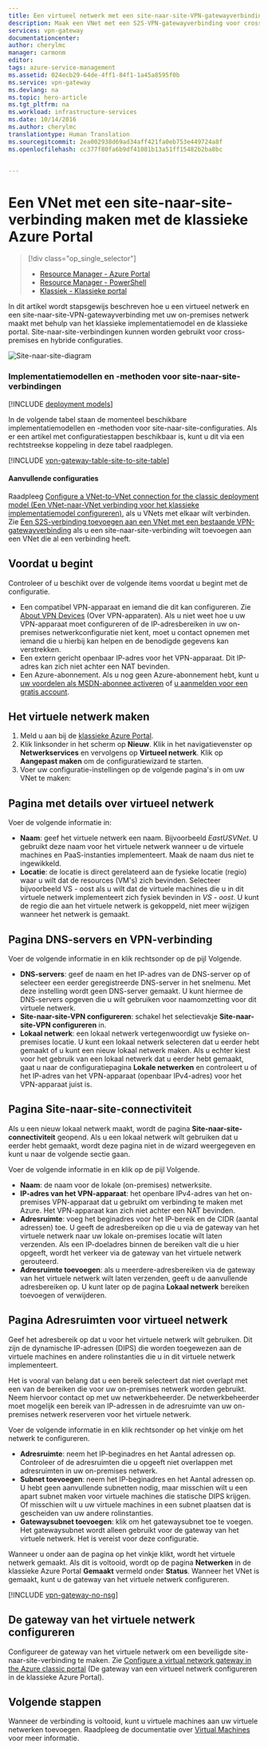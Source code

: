 ```yaml
---
title: Een virtueel netwerk met een site-naar-site-VPN-gatewayverbinding maken met behulp van de klassieke Azure-portal | Microsoft Docs
description: Maak een VNet met een S2S-VPN-gatewayverbinding voor cross-premises en hybride configuraties met behulp van het klassieke implementatiemodel.
services: vpn-gateway
documentationcenter: 
author: cherylmc
manager: carmonm
editor: 
tags: azure-service-management
ms.assetid: 024ecb29-64de-4ff1-84f1-1a45a8595f0b
ms.service: vpn-gateway
ms.devlang: na
ms.topic: hero-article
ms.tgt_pltfrm: na
ms.workload: infrastructure-services
ms.date: 10/14/2016
ms.author: cherylmc
translationtype: Human Translation
ms.sourcegitcommit: 2ea002938d69ad34aff421fa0eb753e449724a8f
ms.openlocfilehash: cc377f80fa6b9df41081b13a51ff15482b2ba8bc


---
```

# <a name="create-a-vnet-with-a-sitetosite-connection-using-the-azure-classic-portal"></a>Een VNet met een site-naar-site-verbinding maken met de klassieke Azure Portal
> [!div class="op_single_selector"]
> * [Resource Manager - Azure Portal](vpn-gateway-howto-site-to-site-resource-manager-portal.md)
> * [Resource Manager - PowerShell](vpn-gateway-create-site-to-site-rm-powershell.md)
> * [Klassiek - Klassieke portal](vpn-gateway-site-to-site-create.md)
> 
> 

In dit artikel wordt stapsgewijs beschreven hoe u een virtueel netwerk en een site-naar-site-VPN-gatewayverbinding met uw on-premises netwerk maakt met behulp van het klassieke implementatiemodel en de klassieke portal. Site-naar-site-verbindingen kunnen worden gebruikt voor cross-premises en hybride configuraties.

![Site-naar-site-diagram](./media/vpn-gateway-site-to-site-create/site2site.png "site-to-site")

### <a name="deployment-models-and-methods-for-sitetosite-connections"></a>Implementatiemodellen en -methoden voor site-naar-site-verbindingen
[!INCLUDE [deployment models](../../includes/vpn-gateway-deployment-models-include.md)]

In de volgende tabel staan de momenteel beschikbare implementatiemodellen en -methoden voor site-naar-site-configuraties. Als er een artikel met configuratiestappen beschikbaar is, kunt u dit via een rechtstreekse koppeling in deze tabel raadplegen.

[!INCLUDE [vpn-gateway-table-site-to-site-table](../../includes/vpn-gateway-table-site-to-site-include.md)]

#### <a name="additional-configurations"></a>Aanvullende configuraties
Raadpleeg [Configure a VNet-to-VNet connection for the classic deployment model (Een VNet-naar-VNet verbinding voor het klassieke implementatiemodel configureren)](virtual-networks-configure-vnet-to-vnet-connection.md), als u VNets met elkaar wilt verbinden. Zie [Een S2S-verbinding toevoegen aan een VNet met een bestaande VPN-gatewayverbinding](vpn-gateway-multi-site.md) als u een site-naar-site-verbinding wilt toevoegen aan een VNet die al een verbinding heeft.

## <a name="before-you-begin"></a>Voordat u begint
Controleer of u beschikt over de volgende items voordat u begint met de configuratie.

* Een compatibel VPN-apparaat en iemand die dit kan configureren. Zie [About VPN Devices](vpn-gateway-about-vpn-devices.md) (Over VPN-apparaten). Als u niet weet hoe u uw VPN-apparaat moet configureren of de IP-adresbereiken in uw on-premises netwerkconfiguratie niet kent, moet u contact opnemen met iemand die u hierbij kan helpen en de benodigde gegevens kan verstrekken.
* Een extern gericht openbaar IP-adres voor het VPN-apparaat. Dit IP-adres kan zich niet achter een NAT bevinden.
* Een Azure-abonnement. Als u nog geen Azure-abonnement hebt, kunt u [uw voordelen als MSDN-abonnee activeren](https://azure.microsoft.com/pricing/member-offers/msdn-benefits-details/) of [u aanmelden voor een gratis account](https://azure.microsoft.com/pricing/free-trial/).

## <a name="a-namecreatevnetacreate-your-virtual-network"></a><a name="CreateVNet"></a>Het virtuele netwerk maken
1. Meld u aan bij de [klassieke Azure Portal](https://manage.windowsazure.com/).
2. Klik linksonder in het scherm op **Nieuw**. Klik in het navigatievenster op **Netwerkservices** en vervolgens op **Virtueel netwerk**. Klik op **Aangepast maken** om de configuratiewizard te starten.
3. Voer uw configuratie-instellingen op de volgende pagina's in om uw VNet te maken:

## <a name="a-namedetailsavirtual-network-details-page"></a><a name="Details"></a>Pagina met details over virtueel netwerk
Voer de volgende informatie in:

* **Naam**: geef het virtuele netwerk een naam. Bijvoorbeeld *EastUSVNet*. U gebruikt deze naam voor het virtuele netwerk wanneer u de virtuele machines en PaaS-instanties implementeert. Maak de naam dus niet te ingewikkeld.
* **Locatie**: de locatie is direct gerelateerd aan de fysieke locatie (regio) waar u wilt dat de resources (VM's) zich bevinden. Selecteer bijvoorbeeld VS - oost als u wilt dat de virtuele machines die u in dit virtuele netwerk implementeert zich fysiek bevinden in *VS - oost*. U kunt de regio die aan het virtuele netwerk is gekoppeld, niet meer wijzigen wanneer het netwerk is gemaakt.

## <a name="a-namednsadns-servers-and-vpn-connectivity-page"></a><a name="DNS"></a>Pagina DNS-servers en VPN-verbinding
Voer de volgende informatie in en klik rechtsonder op de pijl Volgende.

* **DNS-servers**: geef de naam en het IP-adres van de DNS-server op of selecteer een eerder geregistreerde DNS-server in het snelmenu. Met deze instelling wordt geen DNS-server gemaakt. U kunt hiermee de DNS-servers opgeven die u wilt gebruiken voor naamomzetting voor dit virtuele netwerk.
* **Site-naar-site-VPN configureren**: schakel het selectievakje **Site-naar-site-VPN configureren** in.
* **Lokaal netwerk**: een lokaal netwerk vertegenwoordigt uw fysieke on-premises locatie. U kunt een lokaal netwerk selecteren dat u eerder hebt gemaakt of u kunt een nieuw lokaal netwerk maken. Als u echter kiest voor het gebruik van een lokaal netwerk dat u eerder hebt gemaakt, gaat u naar de configuratiepagina **Lokale netwerken** en controleert u of het IP-adres van het VPN-apparaat (openbaar IPv4-adres) voor het VPN-apparaat juist is.

## <a name="a-nameconnectivityasitetosite-connectivity-page"></a><a name="Connectivity"></a>Pagina Site-naar-site-connectiviteit
Als u een nieuw lokaal netwerk maakt, wordt de pagina **Site-naar-site-connectiviteit** geopend. Als u een lokaal netwerk wilt gebruiken dat u eerder hebt gemaakt, wordt deze pagina niet in de wizard weergegeven en kunt u naar de volgende sectie gaan.

Voer de volgende informatie in en klik op de pijl Volgende.

* **Naam**: de naam voor de lokale (on-premises) netwerksite.
* **IP-adres van het VPN-apparaat**: het openbare IPv4-adres van het on-premises VPN-apparaat dat u gebruikt om verbinding te maken met Azure. Het VPN-apparaat kan zich niet achter een NAT bevinden.
* **Adresruimte**: voeg het beginadres voor het IP-bereik en de CIDR (aantal adressen) toe. U geeft de adresbereiken op die u via de gateway van het virtuele netwerk naar uw lokale on-premises locatie wilt laten verzenden. Als een IP-doeladres binnen de bereiken valt die u hier opgeeft, wordt het verkeer via de gateway van het virtuele netwerk gerouteerd.
* **Adresruimte toevoegen**: als u meerdere-adresbereiken via de gateway van het virtuele netwerk wilt laten verzenden, geeft u de aanvullende adresbereiken op. U kunt later op de pagina **Lokaal netwerk** bereiken toevoegen of verwijderen.

## <a name="a-nameaddressavirtual-network-address-spaces-page"></a><a name="Address"></a>Pagina Adresruimten voor virtueel netwerk
Geef het adresbereik op dat u voor het virtuele netwerk wilt gebruiken. Dit zijn de dynamische IP-adressen (DIPS) die worden toegewezen aan de virtuele machines en andere rolinstanties die u in dit virtuele netwerk implementeert.

Het is vooral van belang dat u een bereik selecteert dat niet overlapt met een van de bereiken die voor uw on-premises netwerk worden gebruikt. Neem hiervoor contact op met uw netwerkbeheerder. De netwerkbeheerder moet mogelijk een bereik van IP-adressen in de adresruimte van uw on-premises netwerk reserveren voor het virtuele netwerk.

Voer de volgende informatie in en klik rechtsonder op het vinkje om het netwerk te configureren.

* **Adresruimte**: neem het IP-beginadres en het Aantal adressen op. Controleer of de adresruimten die u opgeeft niet overlappen met adresruimten in uw on-premises netwerk.
* **Subnet toevoegen**: neem het IP-beginadres en het Aantal adressen op. U hebt geen aanvullende subnetten nodig, maar misschien wilt u een apart subnet maken voor virtuele machines die statische DIPS krijgen. Of misschien wilt u uw virtuele machines in een subnet plaatsen dat is gescheiden van uw andere rolinstanties.
* **Gatewaysubnet toevoegen**: klik om het gatewaysubnet toe te voegen. Het gatewaysubnet wordt alleen gebruikt voor de gateway van het virtuele netwerk. Het is vereist voor deze configuratie.

Wanneer u onder aan de pagina op het vinkje klikt, wordt het virtuele netwerk gemaakt. Als dit is voltooid, wordt op de pagina **Netwerken** in de klassieke Azure Portal **Gemaakt** vermeld onder **Status**. Wanneer het VNet is gemaakt, kunt u de gateway van het virtuele netwerk configureren.

[!INCLUDE [vpn-gateway-no-nsg](../../includes/vpn-gateway-no-nsg-include.md)]

## <a name="a-namevnetgatewayaconfigure-your-virtual-network-gateway"></a><a name="VNetGateway"></a>De gateway van het virtuele netwerk configureren
Configureer de gateway van het virtuele netwerk om een beveiligde site-naar-site-verbinding te maken. Zie [Configure a virtual network gateway in the Azure classic portal](vpn-gateway-configure-vpn-gateway-mp.md) (De gateway van een virtueel netwerk configureren in de klassieke Azure Portal).

## <a name="next-steps"></a>Volgende stappen
Wanneer de verbinding is voltooid, kunt u virtuele machines aan uw virtuele netwerken toevoegen. Raadpleeg de documentatie over [Virtual Machines](https://azure.microsoft.com/documentation/services/virtual-machines/) voor meer informatie.




<!--HONumber=Nov16_HO2-->


